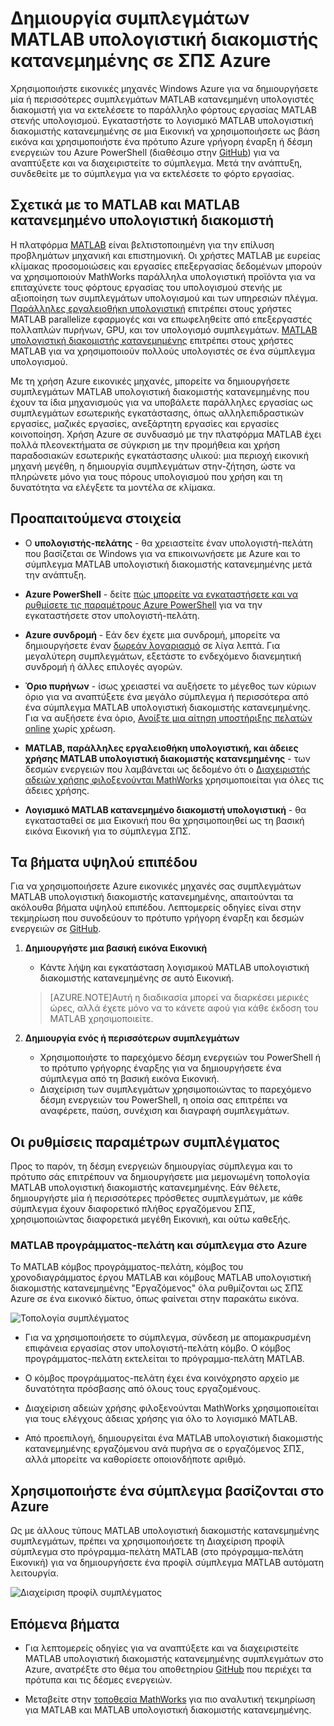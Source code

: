 <properties
   pageTitle="MATLAB συμπλεγμάτων σε εικονικές μηχανές | Microsoft Azure"
   description="Χρήση εικονικές μηχανές Windows Azure για τη δημιουργία συμπλεγμάτων MATLAB κατανεμημένη υπολογιστές διακομιστή για να εκτελέσετε το παράλληλο φόρτους εργασίας MATLAB στενής υπολογισμού"
   services="virtual-machines-windows"
   documentationCenter=""
   authors="mscurrell"
   manager="timlt"
   editor=""/>

<tags
   ms.service="virtual-machines-windows"
   ms.devlang="na"
   ms.topic="article"
   ms.tgt_pltfrm="Windows"
   ms.workload="infrastructure-services"
   ms.date="05/09/2016"
   ms.author="markscu"/>

# <a name="create-matlab-distributed-computing-server-clusters-on-azure-vms"></a>Δημιουργία συμπλεγμάτων MATLAB υπολογιστική διακομιστής κατανεμημένης σε ΣΠΣ Azure 

Χρησιμοποιήστε εικονικές μηχανές Windows Azure για να δημιουργήσετε μία ή περισσότερες συμπλεγμάτων MATLAB κατανεμημένη υπολογιστές διακομιστή για να εκτελέσετε το παράλληλο φόρτους εργασίας MATLAB στενής υπολογισμού. Εγκαταστήστε το λογισμικό MATLAB υπολογιστική διακομιστής κατανεμημένης σε μια Εικονική να χρησιμοποιήσετε ως βάση εικόνα και χρησιμοποιήστε ένα πρότυπο Azure γρήγορη έναρξη ή δέσμη ενεργειών του Azure PowerShell (διαθέσιμο στην [GitHub](https://github.com/Azure/azure-quickstart-templates/tree/master/matlab-cluster)) για να αναπτύξετε και να διαχειριστείτε το σύμπλεγμα. Μετά την ανάπτυξη, συνδεθείτε με το σύμπλεγμα για να εκτελέσετε το φόρτο εργασίας. 

## <a name="about-matlab-and-matlab-distributed-computing-server"></a>Σχετικά με το MATLAB και MATLAB κατανεμημένο υπολογιστική διακομιστή 

Η πλατφόρμα [MATLAB](http://www.mathworks.com/products/matlab/) είναι βελτιστοποιημένη για την επίλυση προβλημάτων μηχανική και επιστημονική. Οι χρήστες MATLAB με ευρείας κλίμακας προσομοιώσεις και εργασίες επεξεργασίας δεδομένων μπορούν να χρησιμοποιούν MathWorks παράλληλα υπολογιστική προϊόντα για να επιταχύνετε τους φόρτους εργασίας του υπολογισμού στενής με αξιοποίηση των συμπλεγμάτων υπολογισμού και των υπηρεσιών πλέγμα. [Παράλληλες εργαλειοθήκη υπολογιστική](http://www.mathworks.com/products/parallel-computing/) επιτρέπει στους χρήστες MATLAB parallelize εφαρμογές και να επωφεληθείτε από επεξεργαστές πολλαπλών πυρήνων, GPU, και τον υπολογισμό συμπλεγμάτων. [MATLAB υπολογιστική διακομιστής κατανεμημένης](http://www.mathworks.com/products/distriben/) επιτρέπει στους χρήστες MATLAB για να χρησιμοποιούν πολλούς υπολογιστές σε ένα σύμπλεγμα υπολογισμού. 


Με τη χρήση Azure εικονικές μηχανές, μπορείτε να δημιουργήσετε συμπλεγμάτων MATLAB υπολογιστική διακομιστής κατανεμημένης που έχουν τα ίδια μηχανισμούς για να υποβάλετε παράλληλες εργασίας ως συμπλεγμάτων εσωτερικής εγκατάστασης, όπως αλληλεπιδραστικών εργασίες, μαζικές εργασίες, ανεξάρτητη εργασίες και εργασίες κοινοποίηση. Χρήση Azure σε συνδυασμό με την πλατφόρμα MATLAB έχει πολλά πλεονεκτήματα σε σύγκριση με την προμήθεια και χρήση παραδοσιακών εσωτερικής εγκατάστασης υλικού: μια περιοχή εικονική μηχανή μεγέθη, η δημιουργία συμπλεγμάτων στην-ζήτηση, ώστε να πληρώνετε μόνο για τους πόρους υπολογισμού που χρήση και τη δυνατότητα να ελέγξετε τα μοντέλα σε κλίμακα.  

## <a name="prerequisites"></a>Προαπαιτούμενα στοιχεία

* Ο **υπολογιστής-πελάτης** - θα χρειαστείτε έναν υπολογιστή-πελάτη που βασίζεται σε Windows για να επικοινωνήσετε με Azure και το σύμπλεγμα MATLAB υπολογιστική διακομιστής κατανεμημένης μετά την ανάπτυξη. 

* **Azure PowerShell** - δείτε [πώς μπορείτε να εγκαταστήσετε και να ρυθμίσετε τις παραμέτρους Azure PowerShell](../powershell-install-configure.md) για να την εγκαταστήσετε στον υπολογιστή-πελάτη. 

* **Azure συνδρομή** - Εάν δεν έχετε μια συνδρομή, μπορείτε να δημιουργήσετε έναν [δωρεάν λογαριασμό](https://azure.microsoft.com/free/) σε λίγα λεπτά. Για μεγαλύτερη συμπλεγμάτων, εξετάστε το ενδεχόμενο διανεμητική συνδρομή ή άλλες επιλογές αγορών. 

* **Όριο πυρήνων** - ίσως χρειαστεί να αυξήσετε το μέγεθος των κύριων όριο για να αναπτύξετε ένα μεγάλο σύμπλεγμα ή περισσότερα από ένα σύμπλεγμα MATLAB υπολογιστική διακομιστής κατανεμημένης. Για να αυξήσετε ένα όριο, [Ανοίξτε μια αίτηση υποστήριξης πελατών online](https://azure.microsoft.com/blog/2014/06/04/azure-limits-quotas-increase-requests/) χωρίς χρέωση. 

* **MATLAB, παράλληλες εργαλειοθήκη υπολογιστική, και άδειες χρήσης MATLAB υπολογιστική διακομιστής κατανεμημένης** - των δεσμών ενεργειών που λαμβάνεται ως δεδομένο ότι ο [Διαχειριστής αδειών χρήσης φιλοξενούνται MathWorks](http://www.mathworks.com/products/parallel-computing/mathworks-hosted-license-manager/) χρησιμοποιείται για όλες τις άδειες χρήσης.  

* **Λογισμικό MATLAB κατανεμημένο διακομιστή υπολογιστική** - θα εγκατασταθεί σε μια Εικονική που θα χρησιμοποιηθεί ως τη βασική εικόνα Εικονική για το σύμπλεγμα ΣΠΣ. 


## <a name="high-level-steps"></a>Τα βήματα υψηλού επιπέδου

Για να χρησιμοποιήσετε Azure εικονικές μηχανές σας συμπλεγμάτων MATLAB υπολογιστική διακομιστής κατανεμημένης, απαιτούνται τα ακόλουθα βήματα υψηλού επιπέδου. Λεπτομερείς οδηγίες είναι στην τεκμηρίωση που συνοδεύουν το πρότυπο γρήγορη έναρξη και δεσμών ενεργειών σε [GitHub](https://github.com/Azure/azure-quickstart-templates/tree/master/matlab-cluster).

1. **Δημιουργήστε μια βασική εικόνα Εικονική**  
    * Κάντε λήψη και εγκατάσταση λογισμικού MATLAB υπολογιστική διακομιστής κατανεμημένης σε αυτό Εικονική. 

    >[AZURE.NOTE]Αυτή η διαδικασία μπορεί να διαρκέσει μερικές ώρες, αλλά έχετε μόνο να το κάνετε αφού για κάθε έκδοση του MATLAB χρησιμοποιείτε.   
    
2. **Δημιουργία ενός ή περισσότερων συμπλεγμάτων**  
    * Χρησιμοποιήστε το παρεχόμενο δέσμη ενεργειών του PowerShell ή το πρότυπο γρήγορης έναρξης για να δημιουργήσετε ένα σύμπλεγμα από τη βασική εικόνα Εικονική.   
    * Διαχείριση των συμπλεγμάτων χρησιμοποιώντας το παρεχόμενο δέσμη ενεργειών του PowerShell, η οποία σας επιτρέπει να αναφέρετε, παύση, συνέχιση και διαγραφή συμπλεγμάτων. 
 
## <a name="cluster-configurations"></a>Οι ρυθμίσεις παραμέτρων συμπλέγματος 

Προς το παρόν, τη δέσμη ενεργειών δημιουργίας σύμπλεγμα και το πρότυπο σάς επιτρέπουν να δημιουργήσετε μια μεμονωμένη τοπολογία MATLAB υπολογιστική διακομιστής κατανεμημένης. Εάν θέλετε, δημιουργήστε μία ή περισσότερες πρόσθετες συμπλεγμάτων, με κάθε σύμπλεγμα έχουν διαφορετικό πλήθος εργαζόμενου ΣΠΣ, χρησιμοποιώντας διαφορετικά μεγέθη Εικονική, και ούτω καθεξής. 

### <a name="matlab-client-and-cluster-in-azure"></a>MATLAB προγράμματος-πελάτη και σύμπλεγμα στο Azure 

Το MATLAB κόμβος προγράμματος-πελάτη, κόμβος του χρονοδιαγράμματος έργου MATLAB και κόμβους MATLAB υπολογιστική διακομιστής κατανεμημένης "Εργαζόμενος" όλα ρυθμίζονται ως ΣΠΣ Azure σε ένα εικονικό δίκτυο, όπως φαίνεται στην παρακάτω εικόνα. 

![Τοπολογία συμπλέγματος](./media/virtual-machines-windows-matlab-mdcs-cluster/mdcs_cluster.png)

* Για να χρησιμοποιήσετε το σύμπλεγμα, σύνδεση με απομακρυσμένη επιφάνεια εργασίας στον υπολογιστή-πελάτη κόμβο. Ο κόμβος προγράμματος-πελάτη εκτελείται το πρόγραμμα-πελάτη MATLAB. 

* Ο κόμβος προγράμματος-πελάτη έχει ένα κοινόχρηστο αρχείο με δυνατότητα πρόσβασης από όλους τους εργαζομένους.

* Διαχείριση αδειών χρήσης φιλοξενούνται MathWorks χρησιμοποιείται για τους ελέγχους άδειας χρήσης για όλο το λογισμικό MATLAB. 

* Από προεπιλογή, δημιουργείται ένα MATLAB υπολογιστική διακομιστής κατανεμημένης εργαζόμενου ανά πυρήνα σε ο εργαζόμενος ΣΠΣ, αλλά μπορείτε να καθορίσετε οποιονδήποτε αριθμό. 


## <a name="use-an-azure-based-cluster"></a>Χρησιμοποιήστε ένα σύμπλεγμα βασίζονται στο Azure 

Ως με άλλους τύπους MATLAB υπολογιστική διακομιστής κατανεμημένης συμπλεγμάτων, πρέπει να χρησιμοποιήσετε τη Διαχείριση προφίλ σύμπλεγμα στο πρόγραμμα-πελάτη MATLAB (στο πρόγραμμα-πελάτη Εικονική) για να δημιουργήσετε ένα προφίλ σύμπλεγμα MATLAB αυτόματη λειτουργία.

![Διαχείριση προφίλ συμπλέγματος](./media/virtual-machines-windows-matlab-mdcs-cluster/cluster_profile_manager.png)

## <a name="next-steps"></a>Επόμενα βήματα

* Για λεπτομερείς οδηγίες για να αναπτύξετε και να διαχειριστείτε MATLAB υπολογιστική διακομιστής κατανεμημένης συμπλεγμάτων στο Azure, ανατρέξτε στο θέμα του αποθετηρίου [GitHub](https://github.com/Azure/azure-quickstart-templates/tree/master/matlab-cluster) που περιέχει τα πρότυπα και τις δέσμες ενεργειών. 

* Μεταβείτε στην [τοποθεσία MathWorks](http://www.mathworks.com/) για πιο αναλυτική τεκμηρίωση για MATLAB και MATLAB υπολογιστική διακομιστής κατανεμημένης.
